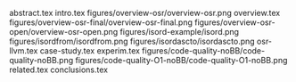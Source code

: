 abstract.tex
intro.tex
figures/overview-osr/overview-osr.png
overview.tex
figures/overview-osr-final/overview-osr-final.png
figures/overview-osr-open/overview-osr-open.png
figures/isord-example/isord.png
figures/isordfrom/isordfrom.png
figures/isordascto/isordascto.png
osr-llvm.tex
case-study.tex
experim.tex
figures/code-quality-noBB/code-quality-noBB.png
figures/code-quality-O1-noBB/code-quality-O1-noBB.png
related.tex
conclusions.tex
